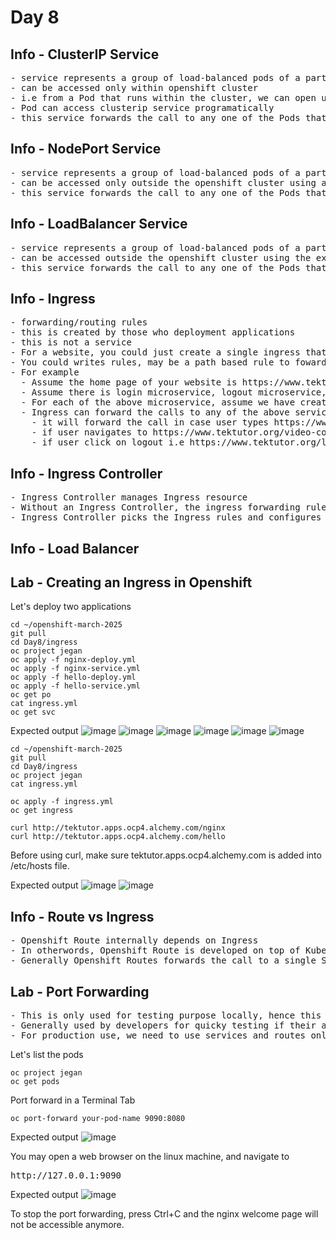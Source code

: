 # Day 8

## Info - ClusterIP Service
<pre>
- service represents a group of load-balanced pods of a particular deployment
- can be accessed only within openshift cluster
- i.e from a Pod that runs within the cluster, we can open up a shell and access this type of service manually
- Pod can access clusterip service programatically
- this service forwards the call to any one of the Pods that belongs to single deployment
</pre>

## Info - NodePort Service
<pre>
- service represents a group of load-balanced pods of a particular deployment  
- can be accessed only outside the openshift cluster using any Node IP and Node Port allocated to the service
- this service forwards the call to any one of the Pods that belongs to a single deployment
</pre>


## Info - LoadBalancer Service
<pre>
- service represents a group of load-balanced pods of a particular deployment
- can be accessed outside the openshift cluster using the external Ip assigned to the loadbalancer service and service port
- this service forwards the call to any one of the Pods that belongs to a single deployment
</pre>

## Info - Ingress
<pre>
- forwarding/routing rules
- this is created by those who deployment applications
- this is not a service
- For a website, you could just create a single ingress that provides a public url
- You could writes rules, may be a path based rule to foward the calls to different services
- For example
  - Assume the home page of your website is https://www.tektutor.org
  - Assume there is login microservice, logout microservice, self paced video course microservice, etc.,
  - For each of the above microservice, assume we have created a NodePort or LoadBalancer or ClusterIP service
  - Ingress can forward the calls to any of the above services
    - it will forward the call in case user types https://www.tektutor.org/login, this call be routed to login microservice
    - if user navigates to https://www.tektutor.org/video-course, this call can be routed to video-course microservice
    - if user click on logout i.e https://www.tektutor.org/logout, this call can be routed to logout microservice
</pre>

## Info - Ingress Controller
<pre>
- Ingress Controller manages Ingress resource  
- Without an Ingress Controller, the ingress forwarding rules will not work
- Ingress Controller picks the Ingress rules and configures a Load Balancer to route the traffice at runtime
</pre>

## Info - Load Balancer


## Lab - Creating an Ingress in Openshift

Let's deploy two applications
```
cd ~/openshift-march-2025
git pull
cd Day8/ingress
oc project jegan
oc apply -f nginx-deploy.yml
oc apply -f nginx-service.yml
oc apply -f hello-deploy.yml
oc apply -f hello-service.yml
oc get po
cat ingress.yml
oc get svc
```
Expected output
![image](https://github.com/user-attachments/assets/616f20b2-4a2e-4e11-85ff-c8313343cfb3)
![image](https://github.com/user-attachments/assets/a57b645d-47f4-457d-b351-b07a803e830d)
![image](https://github.com/user-attachments/assets/7be5e0f5-4eff-49aa-98e3-77f11b0e3414)
![image](https://github.com/user-attachments/assets/906be19a-a557-4dc2-aa50-64dfb69077ca)
![image](https://github.com/user-attachments/assets/72ac9ce4-5be3-4a85-8ccc-41f8294c4874)
![image](https://github.com/user-attachments/assets/327e4cd0-6b05-4684-a2a2-45da08d5408a)

```
cd ~/openshift-march-2025
git pull
cd Day8/ingress
oc project jegan
cat ingress.yml

oc apply -f ingress.yml
oc get ingress

curl http://tektutor.apps.ocp4.alchemy.com/nginx
curl http://tektutor.apps.ocp4.alchemy.com/hello
```
Before using curl, make sure tektutor.apps.ocp4.alchemy.com is added into /etc/hosts file.

Expected output
![image](https://github.com/user-attachments/assets/ca0b26a9-db06-4a5e-bc5a-c8f897f19edc)
![image](https://github.com/user-attachments/assets/f0d91685-21e2-40ab-8f06-a7c0cccec37c)

## Info - Route vs Ingress
<pre>
- Openshift Route internally depends on Ingress
- In otherwords, Openshift Route is developed on top of Kubernetes Ingress
- Generally Openshift Routes forwards the call to a single Service, while Ingress forwards the call to multiple services based on rules
</pre>

## Lab - Port Forwarding
<pre>
- This is only used for testing purpose locally, hence this is not a solution used in production
- Generally used by developers for quicky testing if their application is running as expected after deployment
- For production use, we need to use services and routes only
</pre>

Let's list the pods
```
oc project jegan
oc get pods
```

Port forward in a Terminal Tab
```
oc port-forward your-pod-name 9090:8080
```

Expected output
![image](https://github.com/user-attachments/assets/df6fde8a-dbeb-47bc-8170-0e7d0f75c8d6)

You may open a web browser on the linux machine, and navigate to 
<pre>
http://127.0.0.1:9090  
</pre>

Expected output
![image](https://github.com/user-attachments/assets/1fe7a1ac-9ff5-4505-92e4-ae6710c2cfd2)

To stop the port forwarding, press Ctrl+C and the nginx welcome page will not be accessible anymore.
